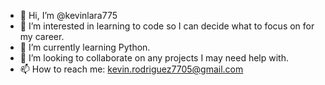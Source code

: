 - 👋 Hi, I’m @kevinlara775
- 👀 I’m interested in learning to code so I can decide what to focus on for my career.
- 🌱 I’m currently learning Python.
- 💞️ I’m looking to collaborate on any projects I may need help with.
- 📫 How to reach me: kevin.rodriguez7705@gmail.com

<!---
kevinlara775/kevinlara775 is a ✨ special ✨ repository because its `README.md` (this file) appears on your GitHub profile.
You can click the Preview link to take a look at your changes.
--->
